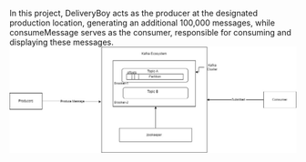In this project, DeliveryBoy acts as the producer at the designated production location, generating an additional 100,000 messages,
while consumeMessage serves as the consumer, responsible for consuming and displaying these messages.
![alt text](https://github.com/omarbaig007212/Apache-Kafka-Demo/blob/main/KafkaEcosystem.jpg)
